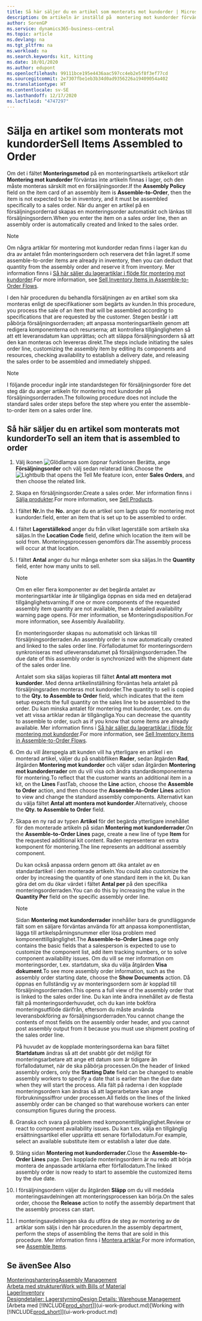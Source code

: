 ```yaml
---
title: Så här säljer du en artikel som monterats mot kundorder | Microsoft Docs
description: Om artikeln är inställd på  montering mot kundorder förväntas inte artikeln finnas i lager, och den måste monteras särskilt mot en försäljningsorder. När du anger en artikel på en försäljningsorderrad skapas en monteringsorder automatiskt och länkas till försäljningsordern.
author: SorenGP
ms.service: dynamics365-business-central
ms.topic: article
ms.devlang: na
ms.tgt_pltfrm: na
ms.workload: na
ms.search.keywords: kit, kitting
ms.date: 10/01/2020
ms.author: edupont
ms.openlocfilehash: 99111bce195e4436aac597cc4eb2e5f8f3ef77cd
ms.sourcegitcommit: 2e7307fbe1eb3b34d0ad9356226a19409054a402
ms.translationtype: HT
ms.contentlocale: sv-SE
ms.lasthandoff: 12/17/2020
ms.locfileid: "4747297"
---
```

# <a name="sell-items-assembled-to-order"></a><span data-ttu-id="91503-104">Sälja en artikel som monterats mot kundorder</span><span class="sxs-lookup"><span data-stu-id="91503-104">Sell Items Assembled to Order</span></span>
<span data-ttu-id="91503-105">Om det i fältet **Monteringsmetod** på en monteringsartikels artikelkort står **Montering mot kundorder** förväntas inte artikeln finnas i lager, och den måste monteras särskilt mot en försäljningsorder.</span><span class="sxs-lookup"><span data-stu-id="91503-105">If the **Assembly Policy** field on the item card of an assembly item is **Assemble-to-Order**, then the item is not expected to be in inventory, and it must be assembled specifically to a sales order.</span></span> <span data-ttu-id="91503-106">När du anger en artikel på en försäljningsorderrad skapas en monteringsorder automatiskt och länkas till försäljningsordern.</span><span class="sxs-lookup"><span data-stu-id="91503-106">When you enter the item on a sales order line, then an assembly order is automatically created and linked to the sales order.</span></span>  

> [!NOTE]  
>  <span data-ttu-id="91503-107">Om några artiklar för montering mot kundorder redan finns i lager kan du dra av antalet från monteringsordern och reservera det från lagret.</span><span class="sxs-lookup"><span data-stu-id="91503-107">If some assemble-to-order items are already in inventory, then you can deduct that quantity from the assembly order and reserve it from inventory.</span></span> <span data-ttu-id="91503-108">Mer information finns i [Så här säljer du lagerartiklar i flöde för montering mot kundorder](assembly-how-to-sell-assemble-to-order-items-and-inventory-items-together.md).</span><span class="sxs-lookup"><span data-stu-id="91503-108">For more information, see [Sell Inventory Items in Assemble-to-Order Flows](assembly-how-to-sell-assemble-to-order-items-and-inventory-items-together.md).</span></span>  

<span data-ttu-id="91503-109">I den här proceduren du behandla försäljningen av en artikel som ska monteras enligt de specifikationer som begärts av kunden.</span><span class="sxs-lookup"><span data-stu-id="91503-109">In this procedure, you process the sale of an item that will be assembled according to specifications that are requested by the customer.</span></span> <span data-ttu-id="91503-110">Stegen består i att påbörja försäljningsorderraden; att anpassa monteringsartikeln genom att redigera komponenterna och resurserna; att kontrollera tillgängligheten så att ett leveransdatum kan upprättas; och att släppa försäljningsordern så att den kan monteras och levereras direkt.</span><span class="sxs-lookup"><span data-stu-id="91503-110">The steps include initiating the sales order line, customizing the assembly item by editing its components and resources, checking availability to establish a delivery date, and releasing the sales order to be assembled and immediately shipped.</span></span>  

> [!NOTE]  
>  <span data-ttu-id="91503-111">I följande procedur ingår inte standardstegen för försäljningsorder före det steg där du anger artikeln för montering mot kundorder på försäljningsorderraden.</span><span class="sxs-lookup"><span data-stu-id="91503-111">The following procedure does not include the standard sales order steps before the step where you enter the assemble-to-order item on a sales order line.</span></span>  

## <a name="to-sell-an-item-that-is-assembled-to-order"></a><span data-ttu-id="91503-112">Så här säljer du en artikel som monterats mot kundorder</span><span class="sxs-lookup"><span data-stu-id="91503-112">To sell an item that is assembled to order</span></span>  
1.  <span data-ttu-id="91503-113">Välj ikonen ![Glödlampa som öppnar funktionen Berätta](media/ui-search/search_small.png "Berätta vad du vill göra"), ange **Försäljningsorder** och välj sedan relaterad länk.</span><span class="sxs-lookup"><span data-stu-id="91503-113">Choose the ![Lightbulb that opens the Tell Me feature](media/ui-search/search_small.png "Tell me what you want to do") icon, enter **Sales Orders**, and then choose the related link.</span></span>  
2.  <span data-ttu-id="91503-114">Skapa en försäljningsorder.</span><span class="sxs-lookup"><span data-stu-id="91503-114">Create a sales order.</span></span> <span data-ttu-id="91503-115">Mer information finns i [Sälja produkter](sales-how-sell-products.md).</span><span class="sxs-lookup"><span data-stu-id="91503-115">For more information, see [Sell Products](sales-how-sell-products.md).</span></span>  
3.  <span data-ttu-id="91503-116">I fältet **Nr.**</span><span class="sxs-lookup"><span data-stu-id="91503-116">In the **No.**</span></span> <span data-ttu-id="91503-117">anger du en artikel som lagts upp för montering mot kundorder.</span><span class="sxs-lookup"><span data-stu-id="91503-117">field, enter an item that is set up to be assembled to order.</span></span>  
4.  <span data-ttu-id="91503-118">I fältet **Lagerställekod** anger du från vilket lagerställe som artikeln ska säljas.</span><span class="sxs-lookup"><span data-stu-id="91503-118">In the **Location Code** field, define which location the item will be sold from.</span></span> <span data-ttu-id="91503-119">Monteringsprocessen genomförs där.</span><span class="sxs-lookup"><span data-stu-id="91503-119">The assembly process will occur at that location.</span></span>  
5.  <span data-ttu-id="91503-120">I fältet **Antal** anger du hur många enheter som ska säljas.</span><span class="sxs-lookup"><span data-stu-id="91503-120">In the **Quantity** field, enter how many units to sell.</span></span>  

    > [!NOTE]  
    >  <span data-ttu-id="91503-121">Om en eller flera komponenter av det begärda antalet av monteringsartiklar inte är tillgängliga öppnas en sida med en detaljerad tillgänglighetsvarning.</span><span class="sxs-lookup"><span data-stu-id="91503-121">If one or more components of the requested assembly item quantity are not available, then a detailed availability warning page opens.</span></span> <span data-ttu-id="91503-122">För mer information, se Monteringsdisposition.</span><span class="sxs-lookup"><span data-stu-id="91503-122">For more information, see Assembly Availability.</span></span>  

    <span data-ttu-id="91503-123">En monteringsorder skapas nu automatiskt och länkas till försäljningsorderraden.</span><span class="sxs-lookup"><span data-stu-id="91503-123">An assembly order is now automatically created and linked to the sales order line.</span></span> <span data-ttu-id="91503-124">Förfallodatumet för monteringsordern synkroniseras med utleveransdatumet på försäljningsorderraden.</span><span class="sxs-lookup"><span data-stu-id="91503-124">The due date of this assembly order is synchronized with the shipment date of the sales order line.</span></span>  

    <span data-ttu-id="91503-125">Antalet som ska säljas kopieras till fältet **Antal att montera mot kundorder**. Med denna artikelinställning förväntas hela antalet på försäljningsraden monteras mot kundorder.</span><span class="sxs-lookup"><span data-stu-id="91503-125">The quantity to sell is copied to the **Qty. to Assemble to Order** field, which indicates that the item setup expects the full quantity on the sales line to be assembled to the order.</span></span> <span data-ttu-id="91503-126">Du kan minska antalet för montering mot kundorder, t.ex. om du vet att vissa artiklar redan är tillgängliga.</span><span class="sxs-lookup"><span data-stu-id="91503-126">You can decrease the quantity to assemble to order, such as if you know that some items are already available.</span></span> <span data-ttu-id="91503-127">Mer information finns i [Så här säljer du lagerartiklar i flöde för montering mot kundorder](assembly-how-to-sell-inventory-items-in-assemble-to-order-flows.md).</span><span class="sxs-lookup"><span data-stu-id="91503-127">For more information, see [Sell Inventory Items in Assemble-to-Order Flows](assembly-how-to-sell-inventory-items-in-assemble-to-order-flows.md).</span></span>  

6.  <span data-ttu-id="91503-128">Om du vill återspegla att kunden vill ha ytterligare en artikel i en monterad artikel, väljer du på snabbfliken **Rader**, sedan åtgärden **Rad**, åtgärden **Montering mot kundorder** och väljer sdan åtgärden **Montering mot kundorderrader** om du vill visa och ändra standardkomponenterna för montering.</span><span class="sxs-lookup"><span data-stu-id="91503-128">To reflect that the customer wants an additional item in a kit, on the **Lines** FastTab, choose the **Line** action, choose the **Assemble to Order** action, and then choose the **Assemble-to-Order Lines** action to view and change the standard assembly components.</span></span> <span data-ttu-id="91503-129">Alternativt kan du välja fältet **Antal att montera mot kundorder**.</span><span class="sxs-lookup"><span data-stu-id="91503-129">Alternatively, choose the **Qty. to Assemble to Order** field.</span></span>  
7.  <span data-ttu-id="91503-130">Skapa en ny rad av typen **Artikel** för det begärda ytterligare innehållet för den monterade artikeln på sidan **Montering mot kundorderrader**.</span><span class="sxs-lookup"><span data-stu-id="91503-130">On the **Assemble-to-Order Lines** page, create a new line of type **Item** for the requested additional kit content.</span></span> <span data-ttu-id="91503-131">Raden representerar en extra komponent för montering.</span><span class="sxs-lookup"><span data-stu-id="91503-131">The line represents an additional assembly component.</span></span>  

    <span data-ttu-id="91503-132">Du kan också anpassa ordern genom att öka antalet av en standardartikel i den monterade artikeln.</span><span class="sxs-lookup"><span data-stu-id="91503-132">You could also customize the order by increasing the quantity of one standard item in the kit.</span></span> <span data-ttu-id="91503-133">Du kan göra det om du ökar värdet i fältet **Antal per** på den specifika monteringsorderraden.</span><span class="sxs-lookup"><span data-stu-id="91503-133">You can do this by increasing the value in the **Quantity Per** field on the specific assembly order line.</span></span>  

    > [!NOTE]  
    >  <span data-ttu-id="91503-134">Sidan **Montering mot kundorderrader** innehåller bara de grundläggande fält som en säljare förväntas använda för att anpassa komponentlistan, lägga till artikelspårningsnummer eller lösa problem med komponenttillgänglighet.</span><span class="sxs-lookup"><span data-stu-id="91503-134">The **Assemble-to-Order Lines** page only contains the basic fields that a salesperson is expected to use to customize the component list, add item tracking numbers, or to solve component availability issues.</span></span> <span data-ttu-id="91503-135">Om du vill se mer information om monteringsorder, t.ex. startdatum, ska du välja åtgärden **Visa dokument**.</span><span class="sxs-lookup"><span data-stu-id="91503-135">To see more assembly order information, such as the assembly order starting date, choose the **Show Documents** action.</span></span> <span data-ttu-id="91503-136">Då öppnas en fullständig vy av monteringsordern som är kopplad till försäljningsorderraden.</span><span class="sxs-lookup"><span data-stu-id="91503-136">This opens a full view of the assembly order that is linked to the sales order line.</span></span> <span data-ttu-id="91503-137">Du kan inte ändra innehållet av de flesta fält på monteringsorderhuvudet, och du kan inte bokföra monteringsutflöde därifrån, eftersom du måste använda leveransbokföring av försäljningsorderraden.</span><span class="sxs-lookup"><span data-stu-id="91503-137">You cannot change the contents of most fields on the assembly order header, and you cannot post assembly output from it because you must use shipment posting of the sales order line.</span></span>  
    >   
    >  <span data-ttu-id="91503-138">På huvudet av de kopplade monteringsorderna kan bara fältet **Startdatum** ändras så att det snabbt gör det möjligt för monteringsarbetare att ange ett datum som är tidigare än förfallodatumet, när de ska påbörja processen.</span><span class="sxs-lookup"><span data-stu-id="91503-138">On the header of linked assembly orders, only the **Starting Date** field can be changed to enable assembly workers to specify a date that is earlier than the due date when they will start the process.</span></span> <span data-ttu-id="91503-139">Alla fält på raderna i den kopplade monteringsordern kan ändras så att lagerarbetare kan ange förbrukningssiffror under processen.</span><span class="sxs-lookup"><span data-stu-id="91503-139">All fields on the lines of the linked assembly order can be changed so that warehouse workers can enter consumption figures during the process.</span></span>  

8.  <span data-ttu-id="91503-140">Granska och svara på problem med komponenttillgänglighet.</span><span class="sxs-lookup"><span data-stu-id="91503-140">Review or react to component availability issues.</span></span> <span data-ttu-id="91503-141">Du kan t.ex. välja en tillgänglig ersättningsartikel eller upprätta ett senare förfallodatum.</span><span class="sxs-lookup"><span data-stu-id="91503-141">For example, select an available substitute item or establish a later due date.</span></span>  
9. <span data-ttu-id="91503-142">Stäng sidan **Montering mot kundorderrader**.</span><span class="sxs-lookup"><span data-stu-id="91503-142">Close the **Assemble-to-Order Lines** page.</span></span> <span data-ttu-id="91503-143">Den kopplade monteringsordern är nu redo att börja montera de anpassade artiklarna efter förfallodatum.</span><span class="sxs-lookup"><span data-stu-id="91503-143">The linked assembly order is now ready to start to assemble the customized items by the due date.</span></span>  
10. <span data-ttu-id="91503-144">I försäljningsordern väljer du åtgärden **Släpp** om du vill meddela monteringsavdelningen att monteringsprocessen kan börja.</span><span class="sxs-lookup"><span data-stu-id="91503-144">On the sales order, choose the **Release** action to notify the assembly department that the assembly process can start.</span></span>  
11. <span data-ttu-id="91503-145">I monteringsavdelningen ska du utföra de steg av montering av de artiklar som säljs i den här proceduren.</span><span class="sxs-lookup"><span data-stu-id="91503-145">In the assembly department, perform the steps of assembling the items that are sold in this procedure.</span></span> <span data-ttu-id="91503-146">Mer information finns i [Montera artiklar](assembly-how-to-assemble-items.md).</span><span class="sxs-lookup"><span data-stu-id="91503-146">For more information, see [Assemble Items](assembly-how-to-assemble-items.md).</span></span>  

## <a name="see-also"></a><span data-ttu-id="91503-147">Se även</span><span class="sxs-lookup"><span data-stu-id="91503-147">See Also</span></span>  
[<span data-ttu-id="91503-148">Monteringshantering</span><span class="sxs-lookup"><span data-stu-id="91503-148">Assembly Management</span></span>](assembly-assemble-items.md)  
[<span data-ttu-id="91503-149">Arbeta med strukturer</span><span class="sxs-lookup"><span data-stu-id="91503-149">Work with Bills of Material</span></span>](inventory-how-work-BOMs.md)  
[<span data-ttu-id="91503-150">Lager</span><span class="sxs-lookup"><span data-stu-id="91503-150">Inventory</span></span>](inventory-manage-inventory.md)  
[<span data-ttu-id="91503-151">Designdetaljer: Lagerstyrning</span><span class="sxs-lookup"><span data-stu-id="91503-151">Design Details: Warehouse Management</span></span>](design-details-warehouse-management.md)  
<span data-ttu-id="91503-152">[Arbeta med [!INCLUDE[prod_short](includes/prod_short.md)]](ui-work-product.md)</span><span class="sxs-lookup"><span data-stu-id="91503-152">[Working with [!INCLUDE[prod_short](includes/prod_short.md)]](ui-work-product.md)</span></span>
